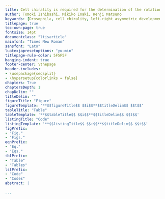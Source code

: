 ```yaml
---
title: Cell chirality is required for the determination of the rotational direction in the *Drosophila* hindgut
author: Tomoki Ishibashi, Mikiko Inaki, Kenji Matsuno
keywords: [Drosophila, cell chirality, left-right asymmetric development]
titlepage: true
toc-own-page: true
fontsize: 14pt
documentclass: "ltjsarticle"
mainfont: "Times New Roman"
sansfont: "Lato"
luatexjapresetoptions: "yu-min"
titlepage-rule-color: 5F5F5F
hanging-indent: true
footer-center: \thepage
header-includes:
- \usepackage{seqsplit}
- \hypersetup{colorlinks = false}
chapters: True
chaptersDepth: 1
chapDelim: ""
titleDelim: ""
figureTitle: "Figure"
figureTemplate: '**$$figureTitle$$ $$i$$**$$titleDelim$$ $$t$$'
tableTitle: "Table"
tableTemplate: '**$$tableTitle$$ $$i$$**$$titleDelim$$ $$t$$'
listingTitle: "Code"
listingTemplate: '**$$listingTitle$$ $$i$$**$$titleDelim$$ $$t$$'
figPrefix:
- "Fig."
- "Figs."
eqnPrefix:
- "Eq."
- "Eqs."
tblPrefix:
- "Table"
- "Tables"
lstPrefix:
- "Code"
- "Codes"
abstract: |
 
...
```


